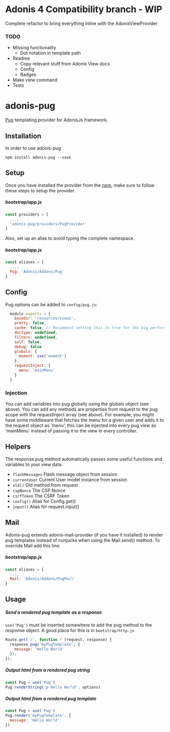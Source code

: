 # Adonis 4 Compatibility branch - WIP

Complete refactor to bring everything inline with the AdonisViewProvider

### TODO

- Missing functionality
  - Dot notation in template path
- Readme
  - Copy relevant stuff from Adonis View docs
  - Config
  - Badges
- Make view command
- Tests

# adonis-pug

[Pug](https://github.com/pugjs/pug) templating provider for AdonisJs framework.

## Installation

In order to use adonis-pug

```
npm install adonis-pug --save
```

## Setup

Once you have installed the provider from the [npm](https://npmjs.org/packages/adonis-pug), make sure to follow these steps to setup the provider.

##### bootstrap/app.js

```javascript
const providers = [
  ...,
  'adonis-pug/providers/PugProvider'
]
```

Also, set up an alias to avoid typing the complete namespace.

##### bootstrap/app.js
```javascript
const aliases = {
  ...,
  Pug: 'Adonis/Addons/Pug'
}
```

## Config

Pug options can be added to `config/pug.js`:

```javascript
  module.exports = {
    basedir: 'resources/views',
    pretty: false,
    cache: false, // Recommend setting this to true for 10x big performance boost
    doctype: undefined,
    filters: undefined,
    self: false,
    debug: false
    globals: {
      moment: use('moment')
    },
    requestInject: {
      menu: 'mainMenu'
    }
  }
```

### Injection

You can add variables into pug globally using the globals object (see above). You can add any methods are properties from request to the pug scope with the requestInject array (see above). For example, you might have some middleware that fetches the menu for a given user and adds it to the request object as 'menu', this can be injected into every pug view as 'mainMenu' instead of passing it to the view in every controller.

## Helpers

The response.pug method automatically passes some useful functions and variables to your view data.

- `flashMessages` Flash message object from session
- `currentUser` Current User model instance from session
- `old()` Old method from request
- `cspNonce` The CSP Nonce
- `csrfToken` The CSRF Token
- `config()` Alias for Config.get()
- `input()` Alias for request.input()

## Mail

Adonis-pug extends adonis-mail-provider (if you have it installed) to render pug templates instead of nunjucks when using the Mail.send() method. To override Mail add this line:

##### bootstrap/app.js
```javascript
const aliases = {
  ...,
  Mail: 'Adonis/Addons/PugMail'
}
``` 

## Usage

##### Send a rendered pug template as a response
`use('Pug')` must be inserted somewhere to add the pug method to the response object. A good place for this is in `bootstrap/http.js`

```javascript
Route.get('/', function * (request, response) {
  response.pug('myPugTemplate', {
    message: 'Hello World'
  });
});
```

##### Output html from a rendered pug string
```javascript
const Pug = use('Pug')
Pug.renderString('p Hello World', options)
```

##### Output html from a rendered pug template
```javascript
const Pug = use('Pug')
Pug.render('myPugTemplate', {
  message: 'Hello World'
})
```
